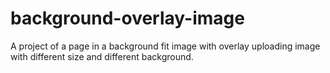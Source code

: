 # background-overlay-image
A project of a page in a background fit image with overlay uploading image with different size and different background.
